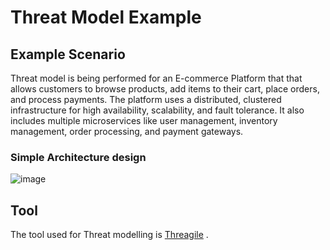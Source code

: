# Threat Model Example

## Example Scenario
Threat model is being performed for an E-commerce Platform that that allows customers to browse products, add items to their cart, place orders, and process payments. The platform uses a distributed, clustered infrastructure for high availability, scalability, and fault tolerance. It also includes multiple microservices like user management, inventory management, order processing, and payment gateways.

### Simple Architecture design

![image](https://github.com/user-attachments/assets/eaf20ccf-02f8-41be-b75e-da4fabff3019)

## Tool
The tool used for Threat modelling is [Threagile](https://threagile.io/) . 
